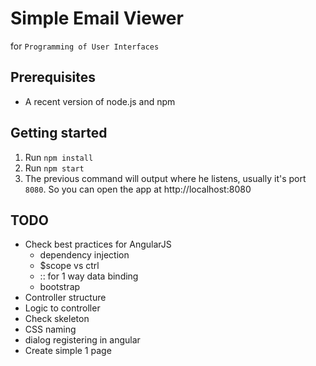 # Simple Email Viewer
for `Programming of User Interfaces`

## Prerequisites
- A recent version of node.js and npm

## Getting started
1. Run `npm install`
2. Run `npm start`
3. The previous command will output where he listens, usually it's port `8080`. So you can open the app at http://localhost:8080

## TODO
- Check best practices for AngularJS
  - dependency injection
  - $scope vs ctrl
  - :: for 1 way data binding
  - bootstrap
- Controller structure
- Logic to controller
- Check skeleton
- CSS naming
- dialog registering in angular
- Create simple 1 page